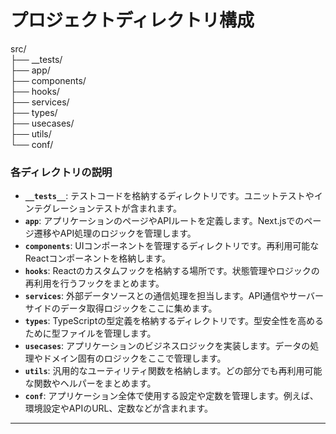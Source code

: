 # プロジェクトディレクトリ構成

src/<br>
├── __tests/<br>
├── app/<br>
├── components/<br>
├── hooks/<br>
├── services/<br>
├── types/<br>
├── usecases/<br>
├── utils/<br>
└── conf/

### 各ディレクトリの説明

- **`__tests__`**: テストコードを格納するディレクトリです。ユニットテストやインテグレーションテストが含まれます。
- **`app`**: アプリケーションのページやAPIルートを定義します。Next.jsでのページ遷移やAPI処理のロジックを管理します。
- **`components`**: UIコンポーネントを管理するディレクトリです。再利用可能なReactコンポーネントを格納します。
- **`hooks`**: Reactのカスタムフックを格納する場所です。状態管理やロジックの再利用を行うフックをまとめます。
- **`services`**: 外部データソースとの通信処理を担当します。API通信やサーバーサイドのデータ取得ロジックをここに集めます。
- **`types`**: TypeScriptの型定義を格納するディレクトリです。型安全性を高めるために型ファイルを管理します。
- **`usecases`**: アプリケーションのビジネスロジックを実装します。データの処理やドメイン固有のロジックをここで管理します。
- **`utils`**: 汎用的なユーティリティ関数を格納します。どの部分でも再利用可能な関数やヘルパーをまとめます。
- **`conf`**: アプリケーション全体で使用する設定や定数を管理します。例えば、環境設定やAPIのURL、定数などが含まれます。

---